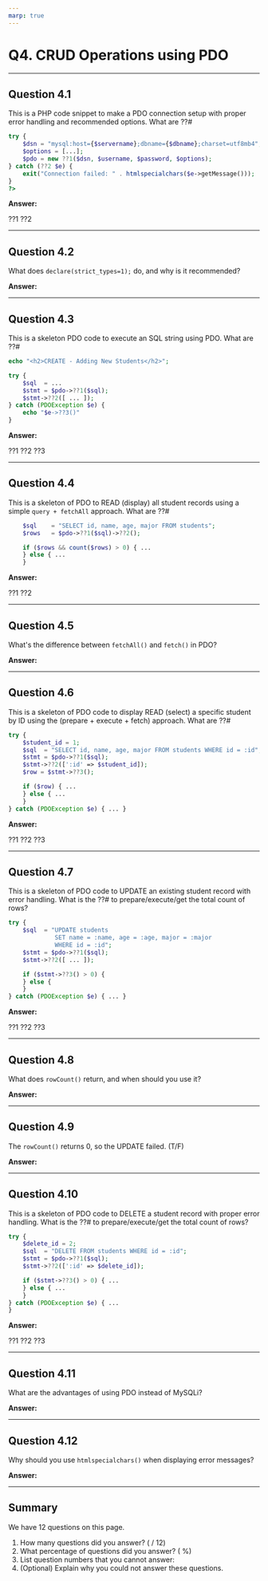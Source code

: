 ```yaml
---
marp: true
---
```


# Q4. CRUD Operations using PDO

---

## Question 4.1

This is a PHP code snippet to make a PDO connection setup with proper error handling and recommended options.
What are ??#

```php
try {
    $dsn = "mysql:host={$servername};dbname={$dbname};charset=utf8mb4";
    $options = [...];
    $pdo = new ??1($dsn, $username, $password, $options);
} catch (??2 $e) {
    exit("Connection failed: " . htmlspecialchars($e->getMessage()));
}
?>
```

**Answer:**

??1
??2

---

## Question 4.2

What does `declare(strict_types=1);` do, and why is it recommended?

**Answer:**

---

## Question 4.3

This is a skeleton PDO code to execute an SQL string using PDO. What are ??#

```php
echo "<h2>CREATE - Adding New Students</h2>";

try {
    $sql  = ...
    $stmt = $pdo->??1($sql);
    $stmt->??2([ ... ]);
} catch (PDOException $e) {
    echo "$e->??3()"
}
```

**Answer:**

??1
??2
??3

---

## Question 4.4

This is a skeleton of PDO to READ (display) all student records using a simple `query + fetchAll` approach.
What are ??#

```php
    $sql    = "SELECT id, name, age, major FROM students";
    $rows   = $pdo->??1($sql)->??2();

    if ($rows && count($rows) > 0) { ...
    } else { ...
    }
```

**Answer:**

??1
??2

---

## Question 4.5

What's the difference between `fetchAll()` and `fetch()` in PDO?

**Answer:**

---

## Question 4.6

This is a skeleton of PDO code to display READ (select) a specific student by ID using the (prepare + execute + fetch) approach.
What are ??#

```php
try {
    $student_id = 1;
    $sql  = "SELECT id, name, age, major FROM students WHERE id = :id";
    $stmt = $pdo->??1($sql);
    $stmt->??2([':id' => $student_id]);
    $row = $stmt->??3();

    if ($row) { ... 
    } else { ...
    }
} catch (PDOException $e) { ... }
```

**Answer:**

??1
??2
??3

---

## Question 4.7

This is a skeleton of PDO code to UPDATE an existing student record with error handling.
What is the ??# to prepare/execute/get the total count of rows?

```php
try {
    $sql  = "UPDATE students
             SET name = :name, age = :age, major = :major
             WHERE id = :id";
    $stmt = $pdo->??1($sql);
    $stmt->??2([ ... ]);

    if ($stmt->??3() > 0) {
    } else {
    }
} catch (PDOException $e) { ... }
```

**Answer:**

??1
??2
??3

---

## Question 4.8

What does `rowCount()` return, and when should you use it?

**Answer:**

---

## Question 4.9

The `rowCount()` returns 0, so the UPDATE failed. (T/F)

**Answer:**

---

## Question 4.10

This is a skeleton of PDO code to DELETE a student record with proper error handling.
What is the ??# to prepare/execute/get the total count of rows?

```php
try {
    $delete_id = 2;
    $sql  = "DELETE FROM students WHERE id = :id";
    $stmt = $pdo->??1($sql);
    $stmt->??2([':id' => $delete_id]);

    if ($stmt->??3() > 0) { ...
    } else { ...
    }
} catch (PDOException $e) { ...
}
```

**Answer:**

??1
??2
??3

---

## Question 4.11

What are the advantages of using PDO instead of MySQLi?

**Answer:**

---

## Question 4.12

Why should you use `htmlspecialchars()` when displaying error messages?

**Answer:**

---

## Summary

We have 12 questions on this page.

1. How many questions did you answer? ( / 12)
2. What percentage of questions did you answer? (  %)
3. List question numbers that you cannot answer:
4. (Optional) Explain why you could not answer these questions.
